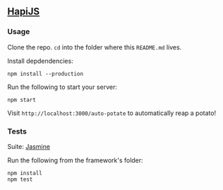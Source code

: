 ## [HapiJS](http://hapijs.com/)

### Usage

Clone the repo. `cd` into the folder where this `README.md` lives.

Install depdendencies:

    npm install --production

Run the following to start your server:

    npm start

Visit `http://localhost:3000/auto-potate` to automatically reap a potato!

### Tests

Suite: [Jasmine](http://jasmine.github.io/)

Run the following from the framework's folder:

    npm install
    npm test

